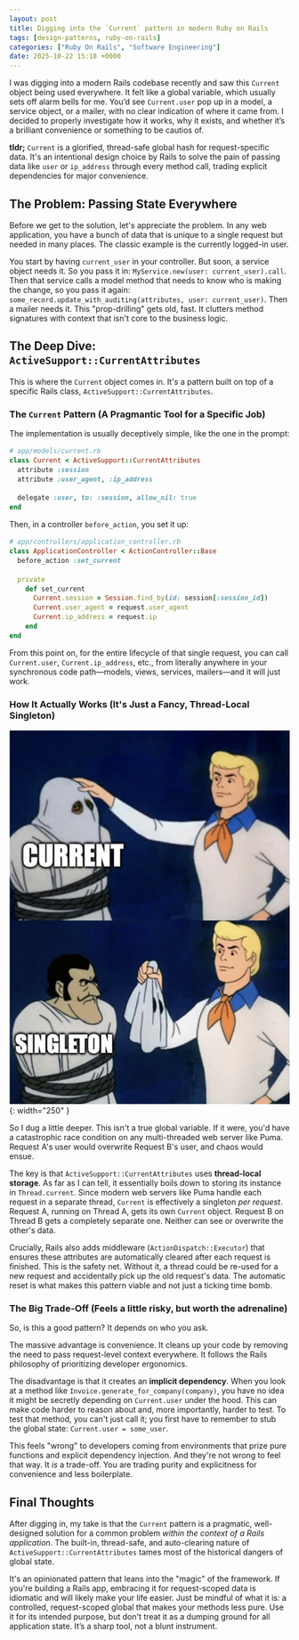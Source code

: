 ```yaml
---
layout: post
title: Digging into the `Current` pattern in modern Ruby on Rails
tags: [design-patterns, ruby-on-rails]
categories: ["Ruby On Rails", "Software Engineering"]
date: 2025-10-22 15:18 +0000
---
```


I was digging into a modern Rails codebase recently and saw this `Current` object being used everywhere. It felt like a global variable, which usually sets off alarm bells for me. You’d see `Current.user` pop up in a model, a service object, or a mailer, with no clear indication of where it came from. I decided to properly investigate how it works, why it exists, and whether it’s a brilliant convenience or something to be cautios of.

**tldr;** `Current` is a glorified, thread-safe global hash for request-specific data. It's an intentional design choice by Rails to solve the pain of passing data like `user` or `ip_address` through every method call, trading explicit dependencies for major convenience.

## The Problem: Passing State Everywhere

Before we get to the solution, let's appreciate the problem. In any web application, you have a bunch of data that is unique to a single request but needed in many places. The classic example is the currently logged-in user.

You start by having `current_user` in your controller. But soon, a service object needs it. So you pass it in: `MyService.new(user: current_user).call`. Then that service calls a model method that needs to know who is making the change, so you pass it again: `some_record.update_with_auditing(attributes, user: current_user)`. Then a mailer needs it. This "prop-drilling" gets old, fast. It clutters method signatures with context that isn't core to the business logic.

## The Deep Dive: `ActiveSupport::CurrentAttributes`

This is where the `Current` object comes in. It's a pattern built on top of a specific Rails class, `ActiveSupport::CurrentAttributes`.

### The `Current` Pattern (A Pragmantic Tool for a Specific Job)

The implementation is usually deceptively simple, like the one in the prompt:

```ruby
# app/models/current.rb
class Current < ActiveSupport::CurrentAttributes
  attribute :session
  attribute :user_agent, :ip_address

  delegate :user, to: :session, allow_nil: true
end
```

Then, in a controller `before_action`, you set it up:

```ruby
# app/controllers/application_controller.rb
class ApplicationController < ActionController::Base
  before_action :set_current

  private
    def set_current
      Current.session = Session.find_by(id: session[:session_id])
      Current.user_agent = request.user_agent
      Current.ip_address = request.ip
    end
end
```

From this point on, for the entire lifecycle of that single request, you can call `Current.user`, `Current.ip_address`, etc., from literally anywhere in your synchronous code path—models, views, services, mailers—and it will just work.

### How It Actually Works (It's Just a Fancy, Thread-Local Singleton)

![---](/assets/img/2025-10-22-digging-into-the-current-pattern-in-modern-ruby-on-rails/meme1.png){: width="250" }

So I dug a little deeper. This isn't a true global variable. If it were, you'd have a catastrophic race condition on any multi-threaded web server like Puma. Request A's user would overwrite Request B's user, and chaos would ensue.

The key is that `ActiveSupport::CurrentAttributes` uses **thread-local storage**. As far as I can tell, it essentially boils down to storing its instance in `Thread.current`. Since modern web servers like Puma handle each request in a separate thread, `Current` is effectively a singleton *per request*. Request A, running on Thread A, gets its own `Current` object. Request B on Thread B gets a completely separate one. Neither can see or overwrite the other's data.

Crucially, Rails also adds middleware (`ActionDispatch::Executor`) that ensures these attributes are automatically cleared after each request is finished. This is the safety net. Without it, a thread could be re-used for a new request and accidentally pick up the old request's data. The automatic reset is what makes this pattern viable and not just a ticking time bomb.

### The Big Trade-Off (Feels a little risky, but worth the adrenaline)

So, is this a good pattern? It depends on who you ask.

The massive advantage is convenience. It cleans up your code by removing the need to pass request-level context everywhere. It follows the Rails philosophy of prioritizing developer ergonomics.

The disadvantage is that it creates an **implicit dependency**. When you look at a method like `Invoice.generate_for_company(company)`, you have no idea it might be secretly depending on `Current.user` under the hood. This can make code harder to reason about and, more importantly, harder to test. To test that method, you can't just call it; you first have to remember to stub the global state: `Current.user = some_user`.

This feels "wrong" to developers coming from environments that prize pure functions and explicit dependency injection. And they're not wrong to feel that way. It *is* a trade-off. You are trading purity and explicitness for convenience and less boilerplate.

## Final Thoughts

After digging in, my take is that the `Current` pattern is a pragmatic, well-designed solution for a common problem *within the context of a Rails application*. The built-in, thread-safe, and auto-clearing nature of `ActiveSupport::CurrentAttributes` tames most of the historical dangers of global state.

It's an opinionated pattern that leans into the "magic" of the framework. If you're building a Rails app, embracing it for request-scoped data is idiomatic and will likely make your life easier. Just be mindful of what it is: a controlled, request-scoped global that makes your methods less pure. Use it for its intended purpose, but don't treat it as a dumping ground for all application state. It’s a sharp tool, not a blunt instrument.